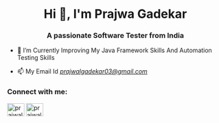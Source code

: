 <h1 align="center">Hi 👋, I'm Prajwa Gadekar</h1>
<h3 align="center">A passionate Software Tester from India</h3>

- 🔭 I’m Currently Improving My Java Framework Skills And Automation Testing Skills

- 📫 My Email Id *prajwalgadekar03@gmail.com*

<h3 align="left">Connect with me:</h3>
<p align="left">
<a href="https://www.linkedin.com/in/prajwalgadekar03/" target="blank"><img align="center" src="https://www.svgrepo.com/show/54425/linkedin.svg" alt="prajwal_gadekar" height="30" width="40" /></a>
<a href="https://www.instagram.com/the_riddler_03/" target="blank"><img align="center" src="https://upload.wikimedia.org/wikipedia/commons/e/e7/Instagram_logo_2016.svg" alt="prajwal_gadekar" height="30" width="40" /></a>
</p>



